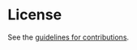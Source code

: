 # License

See the
[guidelines for contributions](https://github.com/confidential-computing/twi-rats/blob/main/CONTRIBUTING.md).
